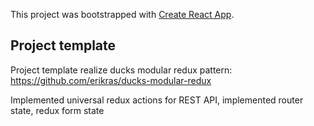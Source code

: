 This project was bootstrapped with [Create React App](https://github.com/facebook/create-react-app).

## Project template

Project template realize ducks modular redux pattern: https://github.com/erikras/ducks-modular-redux

Implemented universal redux actions for REST API, implemented router state, redux form state

